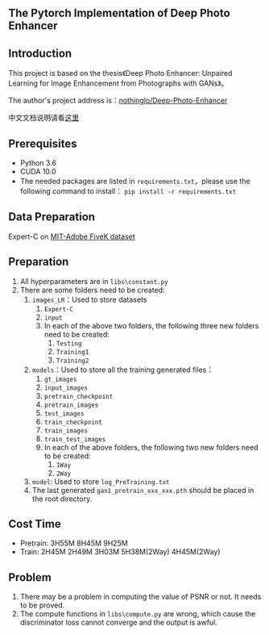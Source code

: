 ## The Pytorch Implementation of Deep Photo Enhancer

## Introduction

This project is based on the thesis《Deep Photo Enhancer: Unpaired Learning for Image Enhancement from Photographs with GANs》。

The author's project address is：[nothinglo/Deep-Photo-Enhancer](https://github.com/nothinglo/Deep-Photo-Enhancer)

中文文档说明请看[这里]()

## Prerequisites

- Python 3.6
- CUDA 10.0
- The needed packages are listed in `requirements.txt`，please use the following command to install：
  `pip install -r requirements.txt`

## Data Preparation

Expert-C on [MIT-Adobe FiveK dataset](https://data.csail.mit.edu/graphics/fivek/)

## Preparation

1. All hyperparameters are in `libs\constant.py`
2. There are some folders need to be created:
   1. `images_LR`：Used to store datasets
      1. `Expert-C`
      2. `input`
      3. In each of the above two folders, the following three new folders need to be created:
         1. `Testing`
         2. `Training1`
         3. `Training2`
   2. `models`：Used to store all the training generated files：
      1. `gt_images`
      2. `input_images`
      3. `pretrain_checkpoint`
      4. `pretrain_images`
      5. `test_images`
      6. `train_checkpoint`
      7. `train_images`
      8. `train_test_images`
      9. In each of the above folders, the following two new folders need to be created:
         1. `1Way`
         2. `2Way`
   3. `model`: Used to store `log_PreTraining.txt`
   4. The last generated `gan1_pretrain_xxx_xxx.pth` should be placed in the root directory.

## Cost Time

- Pretrain: 3H55M  8H45M 9H25M
- Train: 2H45M  2H49M 3H03M 5H38M(2Way) 4H45M(2Way)

## Problem 

1. There may be a problem in computing the value of PSNR or not. It needs to be  proved.
2. The compute functions in `libs\compute.py` are wrong, which cause the discriminator loss cannot converge and the output is awful.